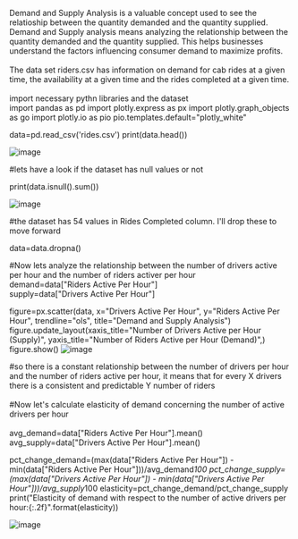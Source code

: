 Demand and Supply Analysis is a valuable concept used to see the relatioship between the quantity demanded and the quantity supplied.  Demand and Supply analysis means analyzing the relationship between the quantity demanded and the quantity supplied.  This helps businesses understand the factors influencing consumer demand to maximize profits.
<br>
<br>
The data set riders.csv has information on demand for cab rides at a given time, the availability at a given time and the rides completed at a given time.
<br>
<br>
import necessary pythn libraries and the dataset
<br>
import pandas as pd
import plotly.express as px
import plotly.graph_objects as go
import plotly.io as pio
pio.templates.default="plotly_white"

data=pd.read_csv('rides.csv')
print(data.head())

![image](https://user-images.githubusercontent.com/95108103/230728379-a07b7631-31ea-4b2f-87b5-9a535bfe8a54.png)

#lets have a look if the dataset has null values or not

print(data.isnull().sum())

![image](https://user-images.githubusercontent.com/95108103/230728658-eda513c4-e9fb-4d7a-9fb5-70836e14e3b7.png)


#the dataset has 54 values in Rides Completed column.  I'll drop these to move forward

data=data.dropna()

#Now lets analyze the relationship between the number of drivers active per hour and the number of riders activer per hour 
<br>
demand=data["Riders Active Per Hour"]
<br>
supply=data["Drivers Active Per Hour"]

figure=px.scatter(data, x="Drivers Active Per Hour", y="Riders Active Per Hour", trendline="ols", title="Demand and Supply Analysis")
figure.update_layout(xaxis_title="Number of Drivers Active per Hour (Supply)", yaxis_title="Number of Riders Active per Hour (Demand)",)
figure.show()
![image](https://user-images.githubusercontent.com/95108103/230728734-2bc6e5ad-3890-4e9c-9f63-5edf79a574ab.png)

#so there is a constant relationship between the number of drivers per hour and the number of riders active per hour, it means that for every X  drivers there is a consistent and predictable Y number of riders
<br>
<br>
#Now let's calculate elasticity of demand concerning the number of active drivers per hour
<br>
<br>
avg_demand=data["Riders Active Per Hour"].mean()
<br>
avg_supply=data["Drivers Active Per Hour"].mean()

pct_change_demand=(max(data["Riders Active Per Hour"]) - min(data["Riders Active Per Hour"]))/avg_demand*100
pct_change_supply=(max(data["Drivers Active Per Hour"]) - min(data["Drivers Active Per Hour"]))/avg_supply*100
elasticity=pct_change_demand/pct_change_supply
print("Elasticity of demand with respect to the number of active drivers per hour:{:.2f}".format(elasticity))

![image](https://user-images.githubusercontent.com/95108103/230729070-ecbacadf-5428-4273-9435-b56e31d22094.png)



